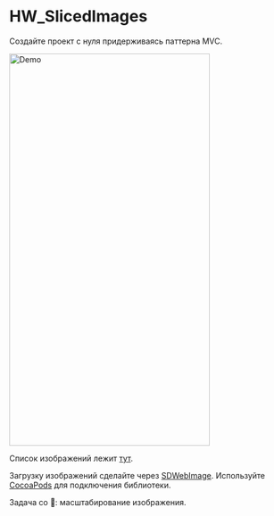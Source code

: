 # HW_SlicedImages

Создайте проект с нуля придерживаясь паттерна MVC.

<img src="https://raw.githubusercontent.com/AlexandrGraschenkov/HW_SlicedImages/master/Example.gif" alt="Demo" width="359" height="704" />

Список изображений лежит [тут](https://dl.dropboxusercontent.com/u/55523423/NetExample/ListImages.json).

Загрузку изображений сделайте через [SDWebImage](https://raw.githubusercontent.com/AlexandrGraschenkov/HW_SlicedImages/master/Example.gif). Используйте [CocoaPods](http://cocoapods.org/) для подключения библиотеки.

Задача со :star2:: масштабирование изображения.
